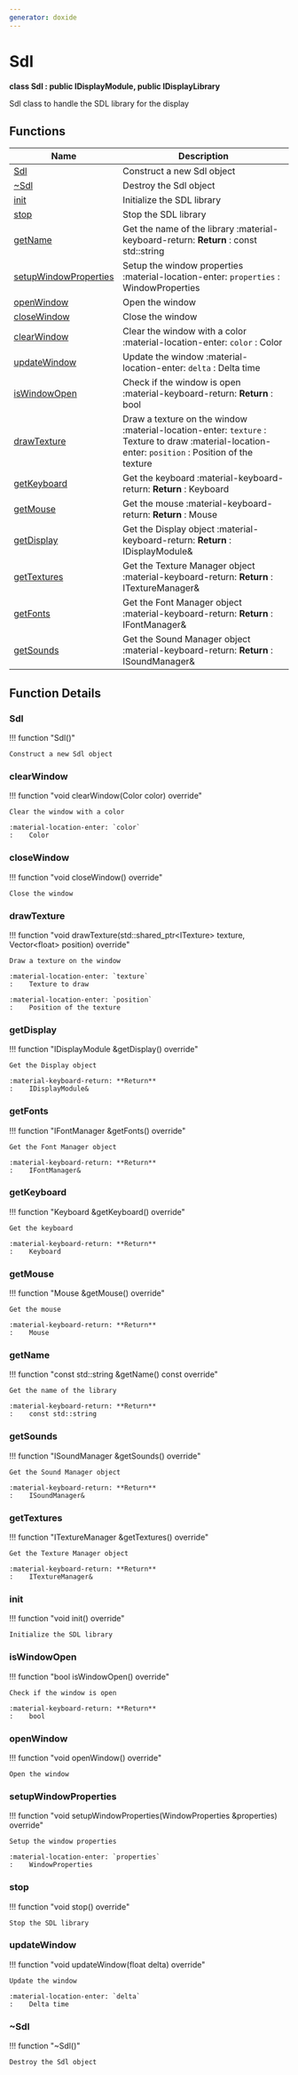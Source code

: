 ```yaml
---
generator: doxide
---
```



# Sdl

**class Sdl : public IDisplayModule, public IDisplayLibrary**

Sdl class to handle the SDL library for the display


## Functions

| Name | Description |
| ---- | ----------- |
| [Sdl](#Sdl) | Construct a new Sdl object  |
| [~Sdl](#_u007eSdl) | Destroy the Sdl object  |
| [init](#init) | Initialize the SDL library  |
| [stop](#stop) | Stop the SDL library  |
| [getName](#getName) | Get the name of the library :material-keyboard-return: **Return** :    const std::string  |
| [setupWindowProperties](#setupWindowProperties) | Setup the window properties :material-location-enter: `properties` :    WindowProperties  |
| [openWindow](#openWindow) | Open the window  |
| [closeWindow](#closeWindow) | Close the window  |
| [clearWindow](#clearWindow) | Clear the window with a color :material-location-enter: `color` :    Color  |
| [updateWindow](#updateWindow) | Update the window :material-location-enter: `delta` :    Delta time  |
| [isWindowOpen](#isWindowOpen) | Check if the window is open :material-keyboard-return: **Return** :    bool  |
| [drawTexture](#drawTexture) | Draw a texture on the window :material-location-enter: `texture` :    Texture to draw :material-location-enter: `position` :    Position of the texture  |
| [getKeyboard](#getKeyboard) | Get the keyboard :material-keyboard-return: **Return** :    Keyboard  |
| [getMouse](#getMouse) | Get the mouse :material-keyboard-return: **Return** :    Mouse  |
| [getDisplay](#getDisplay) | Get the Display object :material-keyboard-return: **Return** :    IDisplayModule&  |
| [getTextures](#getTextures) | Get the Texture Manager object :material-keyboard-return: **Return** :    ITextureManager&  |
| [getFonts](#getFonts) | Get the Font Manager object :material-keyboard-return: **Return** :    IFontManager&  |
| [getSounds](#getSounds) | Get the Sound Manager object :material-keyboard-return: **Return** :    ISoundManager&  |

## Function Details

### Sdl<a name="Sdl"></a>
!!! function "Sdl()"

    Construct a new Sdl object
    

### clearWindow<a name="clearWindow"></a>
!!! function "void clearWindow(Color color) override"

    Clear the window with a color
        
    :material-location-enter: `color`
    :    Color
    

### closeWindow<a name="closeWindow"></a>
!!! function "void closeWindow() override"

    Close the window
    

### drawTexture<a name="drawTexture"></a>
!!! function "void drawTexture(std::shared_ptr&lt;ITexture&gt; texture, Vector&lt;float&gt; position) override"

    Draw a texture on the window
        
    :material-location-enter: `texture`
    :    Texture to draw
        
    :material-location-enter: `position`
    :    Position of the texture
    

### getDisplay<a name="getDisplay"></a>
!!! function "IDisplayModule &amp;getDisplay() override"

    Get the Display object
        
    :material-keyboard-return: **Return**
    :    IDisplayModule&
    

### getFonts<a name="getFonts"></a>
!!! function "IFontManager &amp;getFonts() override"

    Get the Font Manager object
        
    :material-keyboard-return: **Return**
    :    IFontManager&
    

### getKeyboard<a name="getKeyboard"></a>
!!! function "Keyboard &amp;getKeyboard() override"

    Get the keyboard
        
    :material-keyboard-return: **Return**
    :    Keyboard
    

### getMouse<a name="getMouse"></a>
!!! function "Mouse &amp;getMouse() override"

    Get the mouse
        
    :material-keyboard-return: **Return**
    :    Mouse
    

### getName<a name="getName"></a>
!!! function "const std::string &amp;getName() const override"

    Get the name of the library
    
    :material-keyboard-return: **Return**
    :    const std::string
    

### getSounds<a name="getSounds"></a>
!!! function "ISoundManager &amp;getSounds() override"

    Get the Sound Manager object
        
    :material-keyboard-return: **Return**
    :    ISoundManager&
    

### getTextures<a name="getTextures"></a>
!!! function "ITextureManager &amp;getTextures() override"

    Get the Texture Manager object
        
    :material-keyboard-return: **Return**
    :    ITextureManager&
    

### init<a name="init"></a>
!!! function "void init() override"

    Initialize the SDL library
    

### isWindowOpen<a name="isWindowOpen"></a>
!!! function "bool isWindowOpen() override"

    Check if the window is open
        
    :material-keyboard-return: **Return**
    :    bool
    

### openWindow<a name="openWindow"></a>
!!! function "void openWindow() override"

    Open the window
    

### setupWindowProperties<a name="setupWindowProperties"></a>
!!! function "void setupWindowProperties(WindowProperties &amp;properties) override"

    Setup the window properties
    
    :material-location-enter: `properties`
    :    WindowProperties
    

### stop<a name="stop"></a>
!!! function "void stop() override"

    Stop the SDL library
    

### updateWindow<a name="updateWindow"></a>
!!! function "void updateWindow(float delta) override"

    Update the window
        
    :material-location-enter: `delta`
    :    Delta time
    

### ~Sdl<a name="_u007eSdl"></a>
!!! function "~Sdl()"

    Destroy the Sdl object
    

